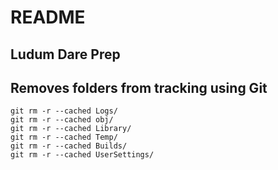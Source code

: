 # README

## Ludum Dare Prep

## Removes folders from tracking using Git

```shell
git rm -r --cached Logs/
git rm -r --cached obj/
git rm -r --cached Library/
git rm -r --cached Temp/
git rm -r --cached Builds/
git rm -r --cached UserSettings/
```